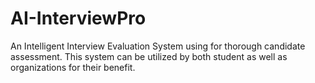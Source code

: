 # AI-InterviewPro

An Intelligent Interview Evaluation System using for thorough candidate assessment.
This system can be utilized by both student as well as organizations for their benefit.
